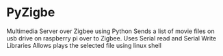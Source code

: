 # PyZigbe
Multimedia Server over Zigbee using Python
Sends a list of movie files on usb drive on raspberry pi over to Zigbee.
Uses Serial read and Serial Write Libraries
Allows plays the selected file using linux shell
